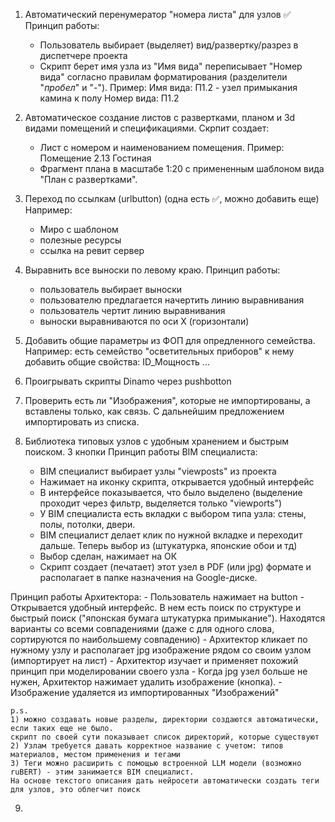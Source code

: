 

1) Автоматический перенумератор "номера листа" для узлов ✅
Принцип работы:
    - Пользователь выбирает (выделяет) вид/развертку/разрез в диспетчере проекта
    - Скрипт берет имя узла из "Имя вида" переписывает "Номер вида" согласно
    правилам форматирования (разделители "_пробел_" и "-"). 
    Пример:
    Имя вида:   П1.2 - узел примыкания камина к полу
    Номер вида: П1.2

2) Автоматическое создание листов с развертками, планом и 3d видами помещений и спецификациями.
Скрпит создает:
    - Лист с номером и наименованием помещения. Пример: Помещение 2.13 Гостиная
    - Фрагмент плана в масштабе 1:20 с примененным шаблоном вида "План с развертками".
    
3) Переход по ссылкам (urlbutton) (одна есть ✅, можно добавить еще)
Например:
    - Миро с шаблоном
    - полезные ресурсы
    - ссылка на ревит сервер

4) Выравнить все выноски по левому краю. 
Принцип работы: 
    - пользователь выбирает выноски
    - пользователю предлагается начертить линию выравнивания
    - пользователь чертит линию выравнивания
    - выноски выравниваются по оси X (горизонтали)

5) Добавить общие параметры из ФОП для опредленного семейства.
Например: есть семейство "осветительных приборов" к нему добавить общие свойства: ID_Мощность ...

6) Проигрывать скрипты Dinamo через pushbotton

7) Проверить есть ли "Изображения", которые не импортированы, а вставлены только, как связь. 
С дальнейшим предложением импортировать из списка.

8) Библиотека типовых узлов с удобным хранением и быстрым поиском. 3 кнопки
Принцип работы BIM специалиста:
    - BIM специалист выбирает узлы "viewposts" из проекта
    - Нажимает на иконку скрипта, открывается удобный интерфейс
    - В интерфейсе показывается, что было выделено (выделение проходит через фильтр, выделяется только "viewports")
    - У BIM специалиста есть вкладки с выбором типа узла: стены, полы, потолки, двери.
    - BIM специалист делает клик по нужной вкладке и переходит дальше. Теперь выбор из (штукатурка, японские обои и тд)
    - Выбор сделан, нажимает на ОК
    - Скрипт создает (печатает) этот узел в PDF (или jpg) формате и располагает в папке назначения на Google-диске.

Принцип работы Архитектора:
    - Пользователь нажимает на button
    - Открывается удобный интерфейс. В нем есть поиск по структуре и быстрый поиск ("японская бумага штукатурка примыкание").
    Находятся варианты со всеми совпадениями (даже с для одного слова, сортируются по наибольшему совпадению)
    - Архитектор кликает по нужному узлу и располагает jpg изображение рядом со своим узлом (импортирует на лист)
    - Архитектор изучает и применяет похожий принцип при моделировании своего узла
    - Когда jpg узел больше не нужен, Архитектор нажимает удалить изображение (кнопка).
    - Изображение удаляется из импортированных "Изображений"

    p.s. 
    1) можно создавать новые разделы, директории создаются автоматически, если таких еще не было. 
    скрипт по своей сути показывает список директорий, которые существуют
    2) Узлам требуется давать корректное название с учетом: типов материалов, местом применения и тегами
    3) Теги можно расширить с помощью встроенной LLM модели (возможно ruBERT) - этим занимается BIM специалист.
    На основе текстого описания дать нейросети автоматически создать теги для узлов, это облегчит поиск


9) 
